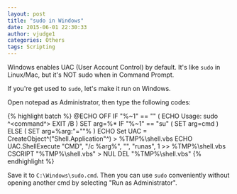 ```yaml
---
layout: post
title: "sudo in Windows"
date: 2015-06-01 22:30:33
author: vjudge1
categories: Others
tags: Scripting
---
```

Windows enables UAC (User Account Control) by default. It's like `sudo` in Linux/Mac, but it's NOT sudo when in Command Prompt.

If you're get used to `sudo`, let's make it run on Windows.





Open notepad as Administrator, then type the following codes:

{% highlight batch %}
@ECHO OFF
IF "%~1" == "" (
    ECHO Usage: sudo ^<command^>
    EXIT /B
)
SET arg=%*
IF "%~1" == "su" (
    SET arg=cmd
) ELSE (
    SET arg=%arg:"=""%
)
ECHO Set UAC = CreateObject^("Shell.Application"^) > %TMP%\shell.vbs
ECHO UAC.ShellExecute "CMD", "/c %arg%", "", "runas", 1 >> %TMP%\shell.vbs
CSCRIPT "%TMP%\shell.vbs" > NUL
DEL "%TMP%\shell.vbs"
{% endhighlight %}

Save it to `C:\Windows\sudo.cmd`. Then you can use `sudo` conveniently without opening another cmd by selecting "Run as Administrator".